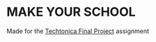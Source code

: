 # MAKE YOUR SCHOOL

Made for the [Techtonica Final Project](https://github.com/Techtonica/curriculum/blob/master/projects/final-project/final-project.md) assignment